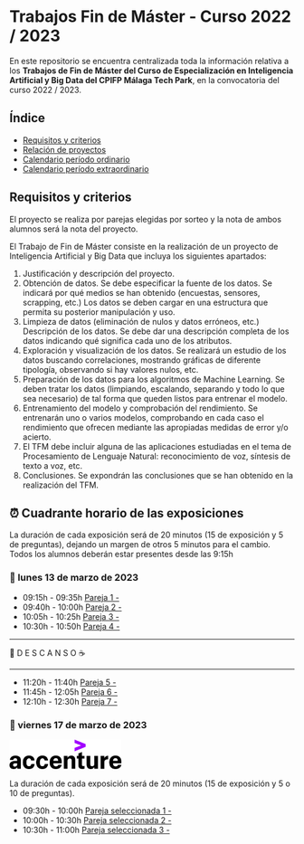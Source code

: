 # Trabajos Fin de Máster - Curso 2022 / 2023

En este repositorio se encuentra centralizada toda la información relativa a los **Trabajos de Fin de Máster del Curso de Especialización en Inteligencia Artificial y Big Data del CPIFP Málaga Tech Park**, en la convocatoria del curso 2022 / 2023.

## Índice

* [Requisitos y criterios](#requisitos-y-criterios-a-seguir)
* [Relación de proyectos](#relación-de-proyectos)
* [Calendario período ordinario](#calendario-período-ordinario)
* [Calendario período extraordinario](#calendario-período-extraordinario)

## Requisitos y criterios

El proyecto se realiza por parejas elegidas por sorteo y la nota de ambos alumnos será la nota del proyecto.

El Trabajo de Fin de Máster consiste en la realización de un proyecto de Inteligencia Artificial y Big Data que incluya los siguientes apartados:

1. Justificación y descripción del proyecto.
2. Obtención de datos. Se debe especificar la fuente de los datos. Se indicará por qué medios se han obtenido (encuestas, sensores, scrapping, etc.)
Los datos se deben cargar en una estructura que permita su posterior manipulación y uso.
3. Limpieza de datos (eliminación de nulos y datos erróneos, etc.)
Descripción de los datos. Se debe dar una descripción completa de los datos indicando qué significa cada uno de los atributos.
4. Exploración y visualización de los datos. Se realizará un estudio de los datos buscando correlaciones, mostrando gráficas de diferente tipología, observando si hay valores nulos, etc.
5. Preparación de los datos para los algoritmos de Machine Learning. Se deben tratar los datos (limpiando, escalando, separando y todo lo que sea necesario) de tal forma que queden listos para entrenar el modelo.
6. Entrenamiento del modelo y comprobación del rendimiento.  Se entrenarán uno o varios modelos, comprobando en cada caso el rendimiento que ofrecen mediante las apropiadas medidas de error y/o acierto.
7. El TFM debe incluir alguna de las aplicaciones estudiadas en el tema de Procesamiento de Lenguaje Natural: reconocimiento de voz, síntesis de texto a voz, etc.
8. Conclusiones. Se expondrán las conclusiones que se han obtenido en la realización del TFM.



## ⏰ Cuadrante horario de las exposiciones

La duración de cada exposición será de 20 minutos (15 de exposición y 5 de preguntas), dejando un margen de otros 5 minutos para el cambio. Todos los alumnos deberán estar presentes desde las 9:15h

### :calendar: lunes 13 de marzo de 2023

* 09:15h - 09:35h [Pareja 1 - ]()
* 09:40h - 10:00h [Pareja 2 -]()
* 10:05h - 10:25h [Pareja 3 -]()
* 10:30h - 10:50h [Pareja 4 -]()

<hr>

 🥪 D E S C A N S O ☕

<hr>

* 11:20h - 11:40h [Pareja 5 -]()
* 11:45h - 12:05h [Pareja 6 -]()
* 12:10h - 12:30h [Pareja 7 -]()

### :calendar: viernes 17 de marzo de 2023

<img height="52px" src="accenture.svg">

La duración de cada exposición será de 20 minutos (15 de exposición y 5 o 10 de preguntas). 

* 09:30h - 10:00h [Pareja seleccionada 1 - ]()
* 10:00h - 10:30h [Pareja seleccionada 2 -]()
* 10:30h - 11:00h [Pareja seleccionada 3 -]()
